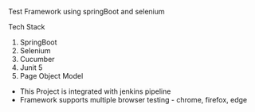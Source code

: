 Test Framework using springBoot and selenium

  Tech Stack
   1. SpringBoot
   2. Selenium
   3. Cucumber
   4. Junit 5
   5. Page Object Model

* This Project is integrated with jenkins pipeline
* Framework supports multiple browser testing - chrome, firefox, edge


